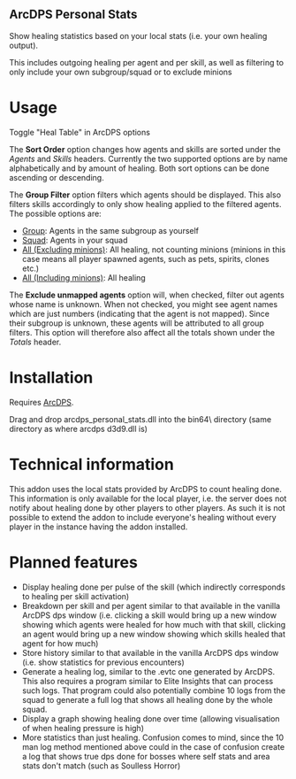 ## ArcDPS Personal Stats
Show healing statistics based on your local stats (i.e. your own healing output).

This includes outgoing healing per agent and per skill, as well as filtering to only include your own subgroup/squad or to exclude minions

# Usage
Toggle "Heal Table" in ArcDPS options

The **Sort Order** option changes how agents and skills are sorted under the *Agents* and *Skills* headers. Currently the two supported options are by name alphabetically and by amount of healing. Both sort options can be done ascending or descending.

The **Group Filter** option filters which agents should be displayed. This also filters skills accordingly to only show healing applied to the filtered agents. The possible options are:
- <ins>Group</ins>: Agents in the same subgroup as yourself
- <ins>Squad</ins>: Agents in your squad
- <ins>All (Excluding minions)</ins>: All healing, not counting minions (minions in this case means all player spawned agents, such as pets, spirits, clones etc.)
- <ins>All (Including minions)</ins>: All healing

The **Exclude unmapped agents** option will, when checked, filter out agents whose name is unknown. When not checked, you might see agent names which are just numbers (indicating that the agent is not mapped). Since their subgroup is unknown, these agents will be attributed to all group filters. This option will therefore also affect all the totals shown under the *Totals* header.

# Installation
Requires [ArcDPS](https://www.deltaconnected.com/arcdps/).

Drag and drop arcdps_personal_stats.dll into the bin64\ directory (same directory as where arcdps d3d9.dll is)

# Technical information
This addon uses the local stats provided by ArcDPS to count healing done. This information is only available for the local player, i.e. the server does not notify about healing done by other players to other players. As such it is not possible to extend the addon to include everyone's healing without every player in the instance having the addon installed.

# Planned features
- Display healing done per pulse of the skill (which indirectly corresponds to healing per skill activation)
- Breakdown per skill and per agent similar to that available in the vanilla ArcDPS dps window (i.e. clicking a skill would bring up a new window showing which agents were healed for how much with that skill, clicking an agent would bring up a new window showing which skills healed that agent for how much)
- Store history similar to that available in the vanilla ArcDPS dps window (i.e. show statistics for previous encounters)
- Generate a healing log, similar to the .evtc one generated by ArcDPS. This also requires a program similar to Elite Insights that can process such logs. That program could also potentially combine 10 logs from the squad to generate a full log that shows all healing done by the whole squad.
- Display a graph showing healing done over time (allowing visualisation of when healing pressure is high)
- More statistics than just healing. Confusion comes to mind, since the 10 man log method mentioned above could in the case of confusion create a log that shows true dps done for bosses where self stats and area stats don't match (such as Soulless Horror)